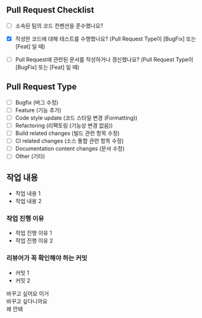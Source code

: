 <!-- 해당하는 모든 체크 박스에 "x" 를 채워주세요. -->

## Pull Request Checklist
<!-- Pull Request를 생성하기 전에 먼저 확인해 주세요. -->

- [ ] 소속된 팀의 코드 컨벤션을 준수했나요?
- [x] 작성한 코드에 대해 테스트를 수행했나요? (Pull Request Type이 [BugFix] 또는 [Feat] 일 때) 
- [ ] Pull Request에 관련된 문서를 작성하거나 갱신했나요? (Pull Request Type이 [BugFix] 또는 [Feat] 일 때)


## Pull Request Type
<!-- 어떠한 종류의 Pull Request를 생성하고자 하는지 체크해 주세요. -->

- [ ] Bugfix (버그 수정)
- [ ] Feature (기능 추가)
- [ ] Code style update (코드 스타일 변경 (Formatting))
- [ ] Refactoring (리팩토링 (기능상 변경 없음))
- [ ] Build related changes (빌드 관련 항목 수정)
- [ ] CI related changes (소스 통합 관련 항목 수정)
- [ ] Documentation content changes (문서 수정)
- [ ] Other (기타)

## 작업 내용
<!-- 어떠한 작업을 했는지 관련 링크과 함께 작성해 주세요. -->
- 작업 내용 1
- 작업 내용 2

### 작업 진행 이유
<!-- 작성한 작업을 왜 했는지 설명해 주세요. -->
 - 작업 진행 이유 1 
 - 작업 진행 이유 2

### 리뷰어가 꼭 확인해야 하는 커밋
<!-- 모든 커밋을 확인하겠지만 자신이 없거나 집중적으로 확인을 요구하고자 하는 커밋이 있다면 작성해 주세요. -->
- 커밋 1
- 커밋 2

바꾸고 싶어요 이거   
바꾸고 싶다니까요  
왜 안돼